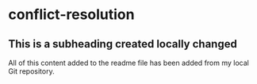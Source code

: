 # conflict-resolution

  ## This is a subheading created locally changed

  All of this content added to the readme file has been added from my local Git repository.
